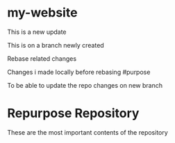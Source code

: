 # my-website
This is a new update

This is on a branch newly created

Rebase related changes

Changes i made locally before rebasing
#purpose

To be able to update the repo changes on new branch

# Repurpose Repository

These are the most important contents of the repository
